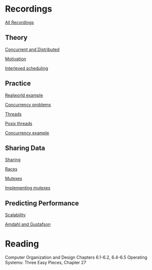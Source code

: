 # Recordings

[All Recordings](https://sid.erda.dk/sharelink/b2cdc91BUc)

## Theory

[Concurrent and Distributed](https://sid.erda.dk/share_redirect/DVhmXVc6S4)

[Motivation](https://sid.erda.dk/share_redirect/gZF7jHQ8ps)

[Interleved scheduling](https://sid.erda.dk/share_redirect/BuXmEkuV7d)

## Practice

[Realworld example](https://sid.erda.dk/share_redirect/Aw84vgHmah)

[Concurrency problems](https://sid.erda.dk/share_redirect/bQUBqXNcKB)

[Threads](https://sid.erda.dk/share_redirect/Dn5JiacaRs)

[Posix threads](https://sid.erda.dk/share_redirect/bCzMwcP7pp)

[Concurrency example](https://sid.erda.dk/share_redirect/fiJejjyMZZ)

## Sharing Data

[Sharing](https://sid.erda.dk/share_redirect/H0M41HzzHO)

[Races](https://sid.erda.dk/share_redirect/BPrdCm57vI)

[Mutexes](https://sid.erda.dk/share_redirect/BtTVbrPuWQ)

[Implementing mutexes](https://sid.erda.dk/share_redirect/ccseA4kETg)

## Predicting Performance

[Scalability](https://sid.erda.dk/share_redirect/DYCTcQwXno)

[Amdahl and Gustafson](https://sid.erda.dk/share_redirect/eIF1dL96pM)

# Reading

Computer Organization and Design Chapters 6.1-6.2, 6.4-6.5
Operating Systems: Three Easy Pieces, Chapter 27